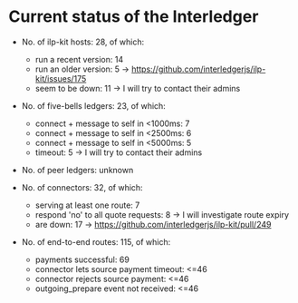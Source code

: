 # Current status of the Interledger

* No. of ilp-kit hosts: 28, of which:
  * run a recent version: 14
  * run an older version: 5 -> https://github.com/interledgerjs/ilp-kit/issues/175
  * seem to be down: 11 -> I will try to contact their admins

* No. of five-bells ledgers: 23, of which:
  * connect + message to self in <1000ms: 7
  * connect + message to self in <2500ms: 6
  * connect + message to self in <5000ms: 5
  * timeout: 5 -> I will try to contact their admins

* No. of peer ledgers: unknown

* No. of connectors: 32, of which:
  * serving at least one route: 7
  * respond 'no' to all quote requests: 8 -> I will investigate route expiry
  * are down: 17 -> https://github.com/interledgerjs/ilp-kit/pull/249

* No. of end-to-end routes: 115, of which:
  * payments successful: 69
  * connector lets source payment timeout: <=46
  * connector rejects source payment: <=46
  * outgoing_prepare event not received: <=46
